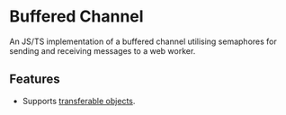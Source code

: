 # Buffered Channel

An JS/TS implementation of a buffered channel utilising semaphores for sending and receiving messages to a web worker.

## Features

- Supports [transferable objects](https://developer.mozilla.org/en-US/docs/Web/API/Web_Workers_API/Transferable_objects).
